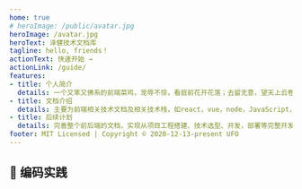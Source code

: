 ```yaml
---
home: true
# heroImage: /public/avatar.jpg
heroImage: /avatar.jpg
heroText: 泽健技术文档库
tagline: hello, friends！
actionText: 快速开始 →
actionLink: /guide/
features:
- title: 个人简介
  details: 一个又笨又佛系的前端菜鸡，宠辱不惊，看庭前花开花落；去留无意，望天上云卷云舒。座右铭：世上无难事，只要肯放弃！
- title: 文档介绍
  details: 主要为前端相关技术文档及相关技术栈，如react，vue，node，JavaScript，数据结构、算法。
- title: 后续计划
  details: 完善整个前后端的文档，实现从项目工程搭建、技术选型、开发，部署等完整开发流程的文档
footer: MIT Licensed | Copyright © 2020-12-13-present UFO
---
```


## :watermelon: 编码实践 
